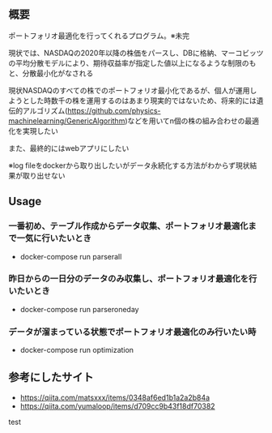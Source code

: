 ## 概要
ポートフォリオ最適化を行ってくれるプログラム。※未完


現状では、NASDAQの2020年以降の株価をパースし、DBに格納、マーコビッツの平均分散モデルにより、期待収益率が指定した値以上になるような制限のもと、分散最小化がなされる


現状NASDAQのすべての株でのポートフォリオ最小化であるが、個人が運用しようとした時数千の株を運用するのはあまり現実的ではないため、将来的には遺伝的アルゴリズム(https://github.com/physics-machinelearning/GenericAlgorithm)などを用いてn個の株の組み合わせの最適化を実現したい


また、最終的にはwebアプリにしたい


※log fileをdockerから取り出したいがデータ永続化する方法がわからず現状結果が取り出せない

## Usage
### 一番初め、テーブル作成からデータ収集、ポートフォリオ最適化まで一気に行いたいとき
- docker-compose run parserall

### 昨日からの一日分のデータのみ収集し、ポートフォリオ最適化を行いたいとき
- docker-compose run parseroneday

### データが溜まっている状態でポートフォリオ最適化のみ行いたい時
- docker-compose run optimization

## 参考にしたサイト
- https://qiita.com/matsxxx/items/0348af6ed1b1a2a2b84a
- https://qiita.com/yumaloop/items/d709cc9b43f18df70382

test

